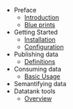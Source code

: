 - Preface
    - [Introduction](/4.0/introduction)
    - [Blue prints](/4.0/blueprints)
- Getting Started
    - [Installation](/4.0/installation)
    - [Configuration](/4.0/configuration)
- Publishing data
    - [Definitions](/4.0/publishing_basics)
- Consuming data
    - [Basic Usage](/4.0/consuming_data)
- Semantifying data
- Datatank tools
    - [Overview](/4.0/cli)